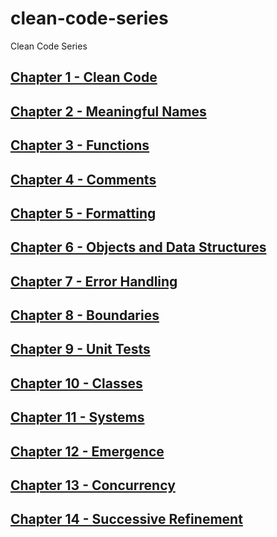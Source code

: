 # clean-code-series
Clean Code Series

## [Chapter 1 -  Clean Code](chapter-01.md)
## [Chapter 2 -  Meaningful Names](chapter-02.md)
## [Chapter 3 - Functions](chapter-03.md)
## [Chapter 4 - Comments](chapter-04.md)
## [Chapter 5 - Formatting](chapter-05.md)
## [Chapter 6 - Objects and Data Structures](chapter-06.md)
## [Chapter 7 - Error Handling](chapter-07.md)
## [Chapter 8 - Boundaries](chapter-08.md)
## [Chapter 9 - Unit Tests](chapter-09.md)
## [Chapter 10 - Classes](chapter-10.md)
## [Chapter 11 - Systems](chapter-11.md)
## [Chapter 12 - Emergence](chapter-12.md)
## [Chapter 13 - Concurrency](chapter-13.md)
## [Chapter 14 - Successive Refinement](chapter-14.md)
